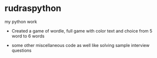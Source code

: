 # rudraspython
my python work
- Created a game of wordle, full game with color text and choice from 5 word to 6 words

- some other miscellaneous code as well like solving sample interview questions


